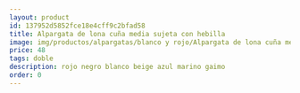 ```yaml
---
layout: product
id: 137952d5852fce18e4cff9c2bfad58
title: Alpargata de lona cuña media sujeta con hebilla
image: img/productos/alpargatas/blanco y rojo/Alpargata de lona cuña media sujeta con hebilla=48=doble=rojo negro blanco beige azul marino gaimo.webp
price: 48
tags: doble
description: rojo negro blanco beige azul marino gaimo
order: 0
---
```


